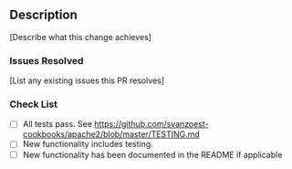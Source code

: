 ## Description

[Describe what this change achieves]

### Issues Resolved

[List any existing issues this PR resolves]

### Check List
- [ ] All tests pass. See https://github.com/svanzoest-cookbooks/apache2/blob/master/TESTING.md
- [ ] New functionality includes testing.
- [ ] New functionality has been documented in the README if applicable
